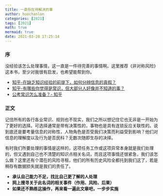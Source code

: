 ```yaml
---
title: 一直存在待解决的事
author: hoochanlon
categories: [2021]
tags: [2021]
math: true
mermaid: true
date: 2021-03-28 17:25:14
---
```


### 序

没经验该怎么处理事情，这一直是一件待完善的事情啊。这里推荐《非对称风险》这本书，至少对我很有启发，也希望能帮到你。<!-- more -->

* [知乎-在缺乏知识经验的前提下，如何分辨信息的真假？](https://www.zhihu.com/question/28730045/answer/42104079)
* [知乎-有哪些你觉得是常识，但大部分人好像并不知道的事？](https://www.zhihu.com/question/422686198/answer/1505427901)
* [公考常识怎么准备？- 知乎](https://www.zhihu.com/question/349643487/answer/1214068820)

### 正文

记住所有的各行各业常识、规则也不现实，我们之所以想记住它也无非是一开始为了更好的选择。可选择通常是带有决策性的，事物也是具有连锁反应关联性的。说到底还是要考量信息的对称性，人物角色是否受我们决策而利益受到影响？他们对信息的理解度以及行为是否民科？无数次随即生存的决择。

有时我们所要处理的事情是这样的，这项任务工作或这项异常本身就是我们处理的，但又遇到自己也不清楚的知识点相关名词，而且这项事情还很紧急，我们该怎么做？这里还有个潜在的风险寻租，他们的所有历史风险全都托到我们这了，若是稍存有数据损失就是我们的责任了。

* **承认自己能力不足，找比自己更了解的人处理**
* **网上搜寻关于此名词的相关事件（作用、风险、后果）**
* **如果还不熟练这操作，再来看一遍此文章吧，一步步实施**
